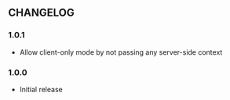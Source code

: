 ## CHANGELOG

### 1.0.1

* Allow client-only mode by not passing any server-side context

### 1.0.0

* Initial release


